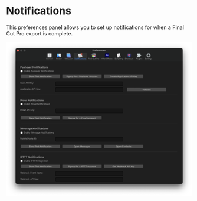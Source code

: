 # Notifications

This preferences panel allows you to set up notifications for when a Final Cut Pro export is complete.

![](../static/prefs-notifications.png)